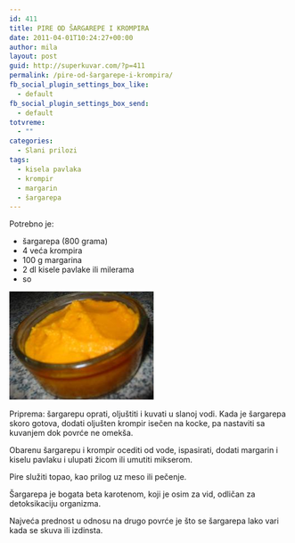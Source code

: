 ```yaml
---
id: 411
title: PIRE OD ŠARGAREPE I KROMPIRA
date: 2011-04-01T10:24:27+00:00
author: mila
layout: post
guid: http://superkuvar.com/?p=411
permalink: /pire-od-šargarepe-i-krompira/
fb_social_plugin_settings_box_like:
  - default
fb_social_plugin_settings_box_send:
  - default
totvreme:
  - ""
categories:
  - Slani prilozi
tags:
  - kisela pavlaka
  - krompir
  - margarin
  - šargarepa
---
```

Potrebno je:

  * šargarepa (800 grama)
  * 4 veća krompira
  * 100 g margarina
  * 2 dl kisele pavlake ili milerama
  * so

<img class="alignnone size-full wp-image-665" title="pireodsargarepeikrompira" src="/wp-content/uploads/2011/04/pireodsargarepeikrompira.jpg" alt="" width="259" height="194" /> 

Priprema: šargarepu oprati, oljuštiti i kuvati u slanoj vodi. Kada je šargarepa skoro gotova, dodati oljušten krompir isečen na kocke, pa nastaviti sa kuvanjem dok povrće ne omekša.

Obarenu šargarepu i krompir ocediti od vode, ispasirati, dodati margarin i kiselu pavlaku i ulupati žicom ili umutiti mikserom.

Pire služiti topao, kao prilog uz meso ili pečenje.

Šargarepa je bogata beta karotenom, koji je osim za vid, odličan za detoksikaciju organizma.

Najveća prednost u odnosu na drugo povrće je što se šargarepa lako vari kada se skuva ili izdinsta.